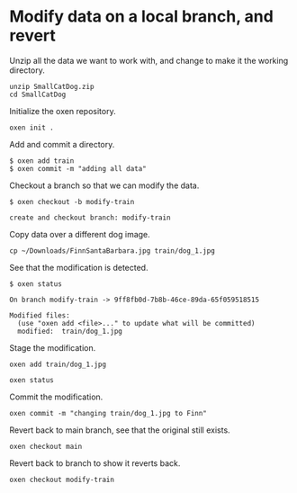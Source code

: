 # Modify data on a local branch, and revert

Unzip all the data we want to work with, and change to make it the working directory.

```shell
unzip SmallCatDog.zip
cd SmallCatDog
```

Initialize the oxen repository.

```shell
oxen init .
```

Add and commit a directory.

```shell
$ oxen add train
$ oxen commit -m "adding all data"
```

Checkout a branch so that we can modify the data.

```shell
$ oxen checkout -b modify-train

create and checkout branch: modify-train
```

Copy data over a different dog image.

```shell
cp ~/Downloads/FinnSantaBarbara.jpg train/dog_1.jpg
```

See that the modification is detected.

```shell
$ oxen status

On branch modify-train -> 9ff8fb0d-7b8b-46ce-89da-65f059518515

Modified files:
  (use "oxen add <file>..." to update what will be committed)
  modified:  train/dog_1.jpg
```

Stage the modification.

```shell
oxen add train/dog_1.jpg
```

```shell
oxen status
```

Commit the modification.

```shell
oxen commit -m "changing train/dog_1.jpg to Finn"
```

Revert back to main branch, see that the original still exists.

```shell
oxen checkout main
```

Revert back to branch to show it reverts back.

```shell
oxen checkout modify-train
```